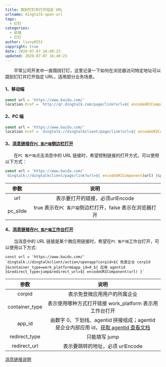 ```yaml
---
title: 跳到钉钉并打开指定 URL
urlname: dingtalk-open-url
tags:
  - 钉钉
categories:
  - 前端
  - 钉钉
author: liuxy0551
copyright: true
date: 2020-07-07 16:40:23
updated: 2020-07-07 16:40:23
---
```


&emsp;&emsp;平常公司开发中一直围绕钉钉，这里记录一下如何在浏览器访问特定地址可以跳到钉钉并打开指定 URL，适用部分业务场景。

<!--more-->


#### 1、移动端

```javascript
const url = 'https://www.baidu.com/'
location.href = `http://qr.dingtalk.com/page/link?url=${ encodeURIComponent(url) }`
```


#### 2、PC 端

```javascript
const url = 'https://www.baidu.com/'
location.href = `dingtalk://dingtalkclient/page/link?url=${ encodeURIComponent(url) }`
```


#### 3、<a href="https://developers.dingtalk.com/document/app/message-link-description-1/title-6ld-qfs-yi0" target="_black">消息链接在`PC 客户端`侧边栏打开</a>

&emsp;&emsp;在`PC 客户端`点击消息中的 URL 链接时，希望控制链接的打开方式，可以使用以下方式：

```javascript
const url = 'https://www.baidu.com/'
`dingtalk://dingtalkclient/page/link?url=${ encodeURIComponent(url) }&pc_slide=true`
```

| 参数 | 说明 |
| :----: | :----: |
| url | 表示要打开的链接，必须urlEncode |
| pc_slide | true 表示在`PC 客户端`侧边栏打开，false 表示在浏览器打开 |


#### 4、<a href="https://developers.dingtalk.com/document/app/message-link-description-1/title-ffd-028-66i" target="_black">消息链接在`PC 客户端`工作台打开</a>

&emsp;&emsp;当消息中的 URL 链接是某个微应用链接时，希望在`PC 客户端`工作台打开，可以使用以下方式:

```
const url = 'https://www.baidu.com/'
`dingtalk://dingtalkclient/action/openapp?corpid=${ 免登企业 corpId }&container_type=work_platform&app_id=0_${ 应用 agentid }&redirect_type=jump&redirect_url=${ encodeURIComponent(url) }`
```

| 参数 | 说明 |
| :----: | :----: |
| corpid | 表示免登微应用用户的所属企业 |
| container_type | 表示使用哪种方式打开链接  work_platform 表示用工作台打开 |
| app_id | 由数字 0、下划线、agentid 拼接组成；agentid 是企业内部应用 id，<a href="https://ding-doc.dingtalk.com/doc#/bgb96b/mzd9qg/M753O" target="_black">获取 agentid 查看文档</a> |
| redirect_type | 只能填写 jump |
| redirect_url | 表示要跳转的地址，必须 urlEncode |


<a href="https://developers.dingtalk.com/document/app/message-link-description" target="_black">消息链接说明</a>
